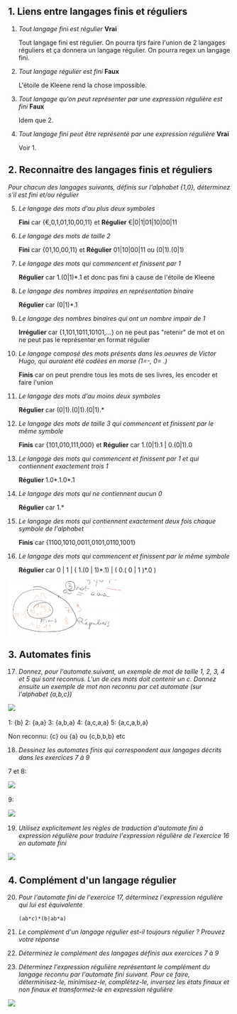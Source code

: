 ## 1. Liens entre langages finis et réguliers
1. *Tout langage fini est régulier*
	**Vrai**

	Tout langage fini est régulier. On pourra tjrs faire l'union de 2 langages réguliers et ça donnera un langage régulier. On pourra regex un langage fini.

2. *Tout langage régulier est fini*
	**Faux**

	L'étoile de Kleene rend la chose impossible.

3. *Tout langage qu'on peut représenter par une expression régulière est fini*
	**Faux**

	Idem que 2.

4. *Tout langage fini peut être représenté par une expression régulière*
	**Vrai**
	
	Voir 1.

## 2. Reconnaitre des langages finis et réguliers

*Pour chacun des langages suivants, définis sur l'alphabet {1,0}, déterminez s'il est fini et/ou
régulier*

5. *Le langage des mots d'au plus deux symboles*

	**Fini** car {€,0,1,01,10,00,11} et **Régulier** €|0|1|01|10|00|11
	
6. *Le langage des mots de taille 2*

	**Fini** car {01,10,00,11} et **Régulier** 01|10|00|11 ou (0|1).(0|1)

7. *Le langage des mots qui commencent et finissent par 1*

	**Régulier** car 1.(0|1)*.1 et donc pas fini à cause de l'étoile de Kleene

8. *Le langage des nombres impaires en représentation binaire*

	**Régulier** car (0|1)*.1

9. *Le langage des nombres binaires qui ont un nombre impair de 1*

	**Irrégulier** car {1,101,1011,10101,...} on ne peut pas "retenir" de mot et on ne peut pas le représenter en format régulier

10. *Le langage composé des mots présents dans les oeuvres de Victor Hugo, qui auraient été codées en morse (1=-, 0= .)*

	**Finis** car on peut prendre tous les mots de ses livres, les encoder et faire l'union 

11. *Le langage des mots d'au moins deux symboles*

	**Régulier** car (0|1).(0|1).(0|1).*

12. *Le langage des mots de taille 3 qui commencent et finissent par le même symbole*

	**Finis** car {101,010,111,000} et **Régulier** car 1.(0|1).1 | 0.(0|1).0

13. *Le langage des mots qui commencent et finissent par 1 et qui contiennent exactement trois 1*

	**Régulier** 1.0*.1.0*.1

14. *Le langage des mots qui ne contiennent aucun 0*

	**Régulier** car 1.*

15. *Le langage des mots qui contiennent exactement deux fois chaque symbole de l'alphabet*

	**Finis** car {1100,1010,0011,0101,0110,1001}

16. *Le langage des mots qui commencent et finissent par le même symbole*

	**Régulier** car 0 | 1 | ( 1.(0 | 1)\*.1) | ( 0.( 0 | 1 )*.0 )
	
![](https://github.com/MaskedBelgian/theoriedeslangageTP/blob/main/Capture%20d%E2%80%99%C3%A9cran%202020-10-27%20195951.png)

## 3. Automates finis

17. *Donnez, pour l'automate suivant, un exemple de mot de taille 1, 2, 3, 4 et 5 qui sont reconnus. L'un de ces mots doit contenir un c. Donnez ensuite un exemple de mot non reconnu par cet automate (sur l'alphabet {a,b,c})*

![](https://i.ibb.co/whq6gnS/Capture-d-cran-2020-10-26-175054.png)

1: {b}
2: {a,a}
3: {a,b,a}
4: {a,c,a,a}
5: {a,c,a,b,a}

Non reconnu: {c} ou {a} ou {c,b,b,b} etc

18.  *Dessinez les automates finis qui correspondent aux langages décrits dans les exercices 7 à 9*

7 et 8:

![](https://github.com/MaskedBelgian/theoriedeslangageTP/blob/main/TP1-Th%C3%A9orieLangage.jpg)

9:

![](https://github.com/MaskedBelgian/theoriedeslangageTP/blob/main/TP1-Th%C3%A9orieLangage2.jpg)

19. *Utilisez explicitement les règles de traduction d'automate fini à expression régulière pour traduire l'expression régulière de l'exercice 16 en automate fini*

![](https://i.ibb.co/hRXn62C/Capture-d-cran-2020-11-03-191443.png)

## 4. Complément d'un langage régulier

20. *Pour l'automate fini de l'exercice 17, déterminez l'expression régulière qui lui est équivalente*

		(ab*c)*(b|ab*a)

21.  *Le complément d'un langage régulier est-il toujours régulier ? Prouvez votre réponse*

22. *Déterminez le complément des langages définis aux exercices 7 à 9*

23. *Déterminez l'expression régulière représentant le complément du langage reconnu par l'automate fini suivant. Pour ce faire, déterminisez-le, minimisez-le, complétez-le, inversez les états finaux et non finaux et transformez-le en expression régulière*

![](https://i.ibb.co/syYdWTd/Capture-d-cran-2020-10-26-183623.png)
